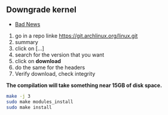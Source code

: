 ## Downgrade kernel

- [Bad News](https://superuser.com/questions/1559021/i-cannot-find-headers-for-linux-kernel-5-3-10-arch1-1)

1. go in a repo linke https://git.archlinux.org/linux.git
2. summary
3. click on [...]
4. search for the version that you want
5. click on **download**
6. do the same for the headers
7. Verify download, check integrity

**The compilation will take something near 15GB of disk space.**

```bash
make -j 3
sudo make modules_install
sudo make install
```